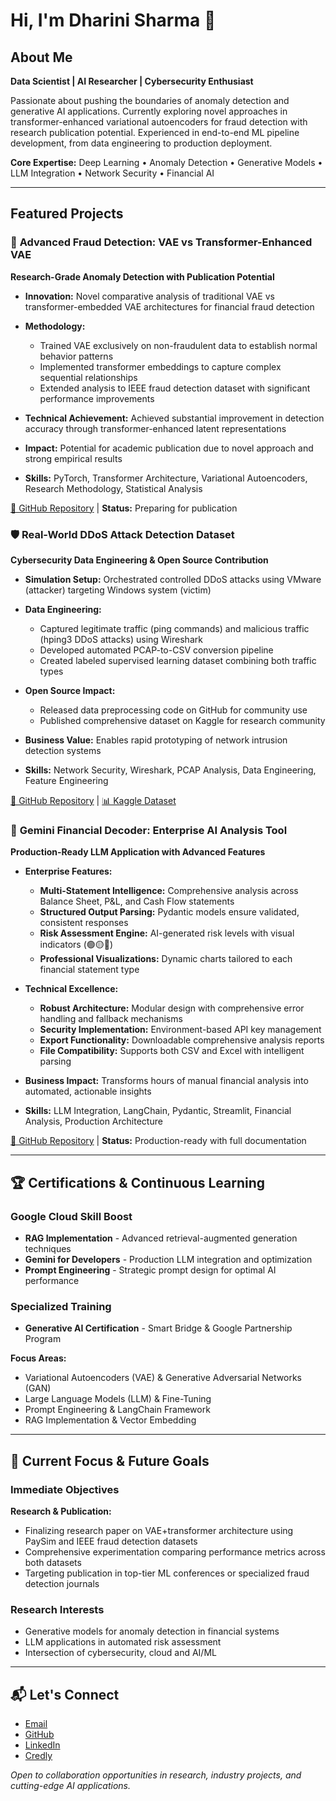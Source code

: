 # Hi, I'm Dharini Sharma 👋

## About Me

**Data Scientist | AI Researcher | Cybersecurity Enthusiast**

Passionate about pushing the boundaries of anomaly detection and generative AI applications. Currently exploring novel approaches in transformer-enhanced variational autoencoders for fraud detection with research publication potential. Experienced in end-to-end ML pipeline development, from data engineering to production deployment.

**Core Expertise:** Deep Learning • Anomaly Detection • Generative Models • LLM Integration • Network Security • Financial AI

---

## Featured Projects

### 🔬 **Advanced Fraud Detection: VAE vs Transformer-Enhanced VAE**
**Research-Grade Anomaly Detection with Publication Potential**

- **Innovation:** Novel comparative analysis of traditional VAE vs transformer-embedded VAE architectures for financial fraud detection

- **Methodology:**
  - Trained VAE exclusively on non-fraudulent data to establish normal behavior patterns
  - Implemented transformer embeddings to capture complex sequential relationships
  - Extended analysis to IEEE fraud detection dataset with significant performance improvements

- **Technical Achievement:** Achieved substantial improvement in detection accuracy through transformer-enhanced latent representations

- **Impact:** Potential for academic publication due to novel approach and strong empirical results

- **Skills:** PyTorch, Transformer Architecture, Variational Autoencoders, Research Methodology, Statistical Analysis

[🔗 GitHub Repository](https://github.com/dharini-sharma/Fraud-Detection-using-Transformer-Enhanced-VAE.git) | **Status:** Preparing for publication

### 🛡️ **Real-World DDoS Attack Detection Dataset**
**Cybersecurity Data Engineering & Open Source Contribution**

- **Simulation Setup:** Orchestrated controlled DDoS attacks using VMware (attacker) targeting Windows system (victim)

- **Data Engineering:**
  - Captured legitimate traffic (ping commands) and malicious traffic (hping3 DDoS attacks) using Wireshark
  - Developed automated PCAP-to-CSV conversion pipeline
  - Created labeled supervised learning dataset combining both traffic types

- **Open Source Impact:**
  - Released data preprocessing code on GitHub for community use
  - Published comprehensive dataset on Kaggle for research community

- **Business Value:** Enables rapid prototyping of network intrusion detection systems

- **Skills:** Network Security, Wireshark, PCAP Analysis, Data Engineering, Feature Engineering

[🔗 GitHub Repository](https://github.com/dharini-sharma/ddos-detection-dataset.git) | [📊 Kaggle Dataset](https://www.kaggle.com/datasets/dharini18/ddos-detection-dataset)

### 💼 **Gemini Financial Decoder: Enterprise AI Analysis Tool**
**Production-Ready LLM Application with Advanced Features**

- **Enterprise Features:**
  - **Multi-Statement Intelligence:** Comprehensive analysis across Balance Sheet, P&L, and Cash Flow statements
  - **Structured Output Parsing:** Pydantic models ensure validated, consistent responses
  - **Risk Assessment Engine:** AI-generated risk levels with visual indicators (🟢🟡🔴)
  - **Professional Visualizations:** Dynamic charts tailored to each financial statement type

- **Technical Excellence:**
  - **Robust Architecture:** Modular design with comprehensive error handling and fallback mechanisms
  - **Security Implementation:** Environment-based API key management
  - **Export Functionality:** Downloadable comprehensive analysis reports
  - **File Compatibility:** Supports both CSV and Excel with intelligent parsing

- **Business Impact:** Transforms hours of manual financial analysis into automated, actionable insights

- **Skills:** LLM Integration, LangChain, Pydantic, Streamlit, Financial Analysis, Production Architecture

[🔗 GitHub Repository](https://github.com/dharini-sharma/Gemini-Financial-Decoder) | **Status:** Production-ready with full documentation

---

## 🏆 Certifications & Continuous Learning

### **Google Cloud Skill Boost**
- **RAG Implementation** - Advanced retrieval-augmented generation techniques
- **Gemini for Developers** - Production LLM integration and optimization
- **Prompt Engineering** - Strategic prompt design for optimal AI performance

### **Specialized Training**
- **Generative AI Certification** - Smart Bridge & Google Partnership Program

**Focus Areas:**
- Variational Autoencoders (VAE) & Generative Adversarial Networks (GAN)
- Large Language Models (LLM) & Fine-Tuning
- Prompt Engineering & LangChain Framework
- RAG Implementation & Vector Embedding

---

## 🎯 Current Focus & Future Goals

### **Immediate Objectives**

**Research & Publication:**
- Finalizing research paper on VAE+transformer architecture using PaySim and IEEE fraud detection datasets
- Comprehensive experimentation comparing performance metrics across both datasets
- Targeting publication in top-tier ML conferences or specialized fraud detection journals

### **Research Interests**
- Generative models for anomaly detection in financial systems
- LLM applications in automated risk assessment
- Intersection of cybersecurity, cloud and AI/ML

---

## 📬 Let's Connect

- [Email](mailto:dharinisharma.la@gmail.com)
- [GitHub](https://github.com/dharini-sharma)
- [LinkedIn](https://www.linkedin.com/in/dharini-sharma-l-a-6a60b6292/)
- [Credly](https://www.credly.com/users/dharini-sharma-l-a)

*Open to collaboration opportunities in research, industry projects, and cutting-edge AI applications.*
